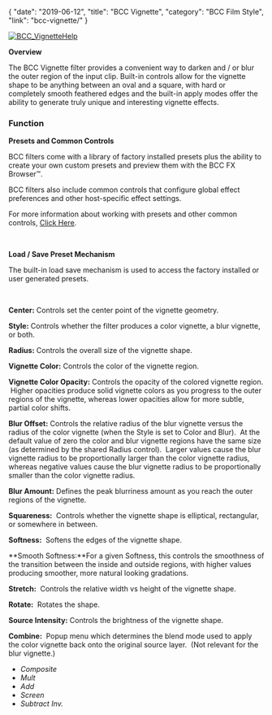 {
"date": "2019-06-12",
"title": "BCC Vignette",
"category": "BCC Film Style",
"link": "bcc-vignette/"
}

 [![BCC_VignetteHelp](https://borisfx-com-res.cloudinary.com/image/upload//documentation/continuum/uploads/2013/08/BCC_VignetteHelp.jpg)](https://borisfx-com-res.cloudinary.com/image/upload//documentation/continuum/uploads/2013/08/BCC_VignetteHelp.jpg)


**Overview**


The BCC Vignette filter provides a convenient way to darken and / or blur the outer region of the input clip. Built-in controls allow for the vignette shape to be anything between an oval and a square, with hard or completely smooth feathered edges and the built-in apply modes offer the ability to generate truly unique and interesting vignette effects.


### Function


**Presets and Common Controls**


BCC filters come with a library of factory installed presets plus the ability to create your own custom presets and preview them with the BCC FX Browser™.


BCC filters also include common controls that configure global effect preferences and other host-specific effect settings.


For more information about working with presets and other common controls, [Click Here](/documentation/continuum/bcc-common-controls/).

 


**Load / Save Preset Mechanism**


The built-in load save mechanism is used to access the factory installed or user generated presets.


 


**Center:** Controls set the center point of the vignette geometry.


**Style:** Controls whether the filter produces a color vignette, a blur vignette, or both.


**Radius:** Controls the overall size of the vignette shape.


**Vignette Color:** Controls the color of the vignette region.


**Vignette Color Opacity:** Controls the opacity of the colored vignette region.  Higher opacities produce solid vignette colors as you progress to the outer regions of the vignette, whereas lower opacities allow for more subtle, partial color shifts.


**Blur Offset:** Controls the relative radius of the blur vignette versus the radius of the color vignette (when the Style is set to Color and Blur).  At the default value of zero the color and blur vignette regions have the same size (as determined by the shared Radius control).  Larger values cause the blur vignette radius to be proportionally larger than the color vignette radius, whereas negative values cause the blur vignette radius to be proportionally smaller than the color vignette radius.


**Blur Amount:** Defines the peak blurriness amount as you reach the outer regions of the vignette.


**Squareness:**  Controls whether the vignette shape is elliptical, rectangular, or somewhere in between.


**Softness:**  Softens the edges of the vignette shape.


**Smooth Softness:**For a given Softness, this controls the smoothness of the transition between the inside and outside regions, with higher values producing smoother, more natural looking gradations.


**Stretch:**  Controls the relative width vs height of the vignette shape.


**Rotate:**  Rotates the shape.


**Source Intensity:** Controls the brightness of the vignette shape.


**Combine:**  Popup menu which determines the blend mode used to apply the color vignette back onto the original source layer.  (Not relevant for the blur vignette.)


* *Composite*
* *Mult*
* *Add*
* *Screen*
* *Subtract Inv.*


